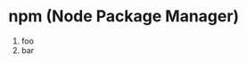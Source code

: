 ﻿<properties
	pageTitle="npm"
	description="bla bla bla"
	slug="npm"
	keywords="css, html, javascript"
/>

# npm (Node Package Manager)

1. foo
2. bar